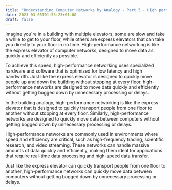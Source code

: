 ```yaml
---
title: "Understanding Computer Networks by Analogy - Part 5 - High performance networking"
date: 2023-03-05T01:53:23+01:00
draft: false
---
```


Imagine you're in a building with multiple elevators, some are slow and take a while to get to your floor, while others are express elevators that can take you directly to your floor in no time. High-performance networking is like the express elevator of computer networks, designed to move data as quickly and efficiently as possible.

To achieve this speed, high-performance networking uses specialized hardware and software that is optimized for low latency and high bandwidth. Just like the express elevator is designed to quickly move people up and down the building without stopping at every floor, high-performance networks are designed to move data quickly and efficiently without getting bogged down by unnecessary processing or delays.

In the building analogy, high-performance networking is like the express elevator that is designed to quickly transport people from one floor to another without stopping at every floor. Similarly, high-performance networks are designed to quickly move data between computers without getting bogged down by unnecessary processing or delays.

High-performance networks are commonly used in environments where speed and efficiency are critical, such as high-frequency trading, scientific research, and video streaming. These networks can handle massive amounts of data quickly and efficiently, making them ideal for applications that require real-time data processing and high-speed data transfer.

Just like the express elevator can quickly transport people from one floor to another, high-performance networks can quickly move data between computers without getting bogged down by unnecessary processing or delays.
